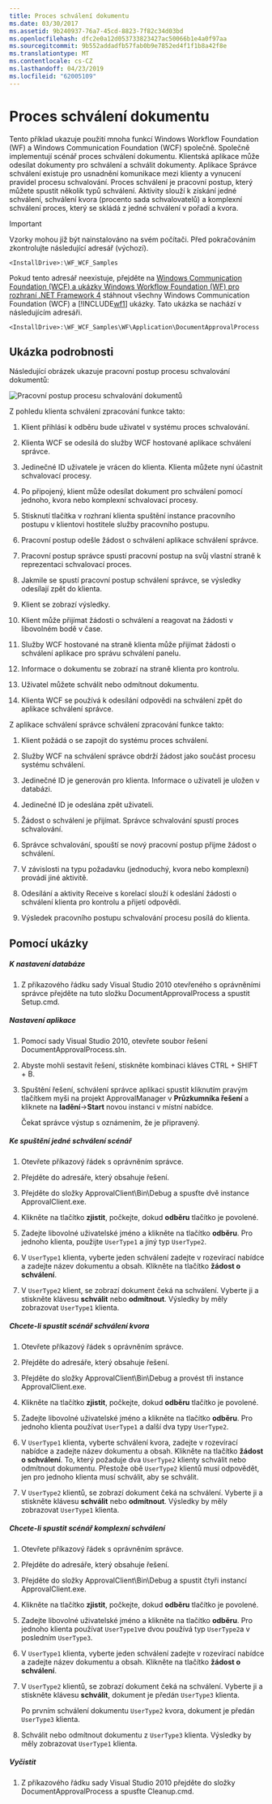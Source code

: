 ```yaml
---
title: Proces schválení dokumentu
ms.date: 03/30/2017
ms.assetid: 9b240937-76a7-45cd-8823-7f82c34d03bd
ms.openlocfilehash: dfc2e0a12d053733823427ac50066b1e4a0f97aa
ms.sourcegitcommit: 9b552addadfb57fab0b9e7852ed4f1f1b8a42f8e
ms.translationtype: MT
ms.contentlocale: cs-CZ
ms.lasthandoff: 04/23/2019
ms.locfileid: "62005109"
---
```

# <a name="document-approval-process"></a>Proces schválení dokumentu
Tento příklad ukazuje použití mnoha funkcí Windows Workflow Foundation (WF) a Windows Communication Foundation (WCF) společně. Společně implementují scénář proces schválení dokumentu. Klientská aplikace může odesílat dokumenty pro schválení a schválit dokumenty. Aplikace Správce schválení existuje pro usnadnění komunikace mezi klienty a vynucení pravidel procesu schvalování. Proces schválení je pracovní postup, který můžete spustit několik typů schválení. Aktivity slouží k získání jedné schválení, schválení kvora (procento sada schvalovatelů) a komplexní schválení proces, který se skládá z jedné schválení v pořadí a kvora.

> [!IMPORTANT]
>  Vzorky mohou již být nainstalováno na svém počítači. Před pokračováním zkontrolujte následující adresář (výchozí).  
>   
>  `<InstallDrive>:\WF_WCF_Samples`  
>   
>  Pokud tento adresář neexistuje, přejděte na [Windows Communication Foundation (WCF) a ukázky Windows Workflow Foundation (WF) pro rozhraní .NET Framework 4](https://go.microsoft.com/fwlink/?LinkId=150780) stáhnout všechny Windows Communication Foundation (WCF) a [!INCLUDE[wf1](../../../../includes/wf1-md.md)] ukázky. Tato ukázka se nachází v následujícím adresáři.  
>   
>  `<InstallDrive>:\WF_WCF_Samples\WF\Application\DocumentApprovalProcess`  
  
## <a name="sample-details"></a>Ukázka podrobnosti  
 Následující obrázek ukazuje pracovní postup procesu schvalování dokumentů:  
  
 ![Pracovní postup procesu schvalování dokumentů](./media/document-approval-process/document-approval-process.jpg)  
  
 Z pohledu klienta schválení zpracování funkce takto:  
  
1. Klient přihlásí k odběru bude uživatel v systému proces schvalování.  
  
2. Klienta WCF se odesílá do služby WCF hostované aplikace schválení správce.  
  
3. Jedinečné ID uživatele je vrácen do klienta. Klienta můžete nyní účastnit schvalovací procesy.  
  
4. Po připojený, klient může odesílat dokument pro schválení pomocí jednoho, kvora nebo komplexní schvalovací procesy.  
  
5. Stisknutí tlačítka v rozhraní klienta spuštění instance pracovního postupu v klientovi hostitele služby pracovního postupu.  
  
6. Pracovní postup odešle žádost o schválení aplikace schválení správce.  
  
7. Pracovní postup správce spustí pracovní postup na svůj vlastní straně k reprezentaci schvalovací proces.  
  
8. Jakmile se spustí pracovní postup schválení správce, se výsledky odesílají zpět do klienta.  
  
9. Klient se zobrazí výsledky.  
  
10. Klient může přijímat žádosti o schválení a reagovat na žádosti v libovolném bodě v čase.  
  
11. Služby WCF hostované na straně klienta může přijímat žádosti o schválení aplikace pro správu schválení panelu.  
  
12. Informace o dokumentu se zobrazí na straně klienta pro kontrolu.  
  
13. Uživatel můžete schválit nebo odmítnout dokumentu.  
  
14. Klienta WCF se používá k odesílání odpovědi na schválení zpět do aplikace schválení správce.  
  
 Z aplikace schválení správce schválení zpracování funkce takto:  
  
1. Klient požádá o se zapojit do systému proces schválení.  
  
2. Služby WCF na schválení správce obdrží žádost jako součást procesu systému schválení.  
  
3. Jedinečné ID je generován pro klienta. Informace o uživateli je uložen v databázi.  
  
4. Jedinečné ID je odeslána zpět uživateli.  
  
5. Žádost o schválení je přijímat. Správce schvalování spustí proces schvalování.  
  
6. Správce schvalování, spouští se nový pracovní postup přijme žádost o schválení.  
  
7. V závislosti na typu požadavku (jednoduchý, kvora nebo komplexní) provádí jiné aktivitě.  
  
8. Odesílání a aktivity Receive s korelací slouží k odeslání žádosti o schválení klienta pro kontrolu a přijetí odpovědi.  
  
9. Výsledek pracovního postupu schvalování procesu posílá do klienta.  
  
## <a name="using-the-sample"></a>Pomocí ukázky  
  
##### <a name="to-set-up-the-database"></a>K nastavení databáze  
  
1. Z příkazového řádku sady Visual Studio 2010 otevřeného s oprávněními správce přejděte na tuto složku DocumentApprovalProcess a spustit Setup.cmd.  
  
##### <a name="to-set-up-the-application"></a>Nastavení aplikace  
  
1. Pomocí sady Visual Studio 2010, otevřete soubor řešení DocumentApprovalProcess.sln.  
  
2. Abyste mohli sestavit řešení, stiskněte kombinaci kláves CTRL + SHIFT + B.  
  
3. Spuštění řešení, schválení správce aplikaci spustit kliknutím pravým tlačítkem myši na projekt ApprovalManager v **Průzkumníka řešení** a kliknete na **ladění**->**Start**  novou instanci v místní nabídce.  
  
     Čekat správce výstup s oznámením, že je připravený.  
  
##### <a name="to-run-the-single-approval-scenario"></a>Ke spuštění jedné schválení scénář  
  
1. Otevřete příkazový řádek s oprávněním správce.  
  
2. Přejděte do adresáře, který obsahuje řešení.  
  
3. Přejděte do složky ApprovalClient\Bin\Debug a spusťte dvě instance ApprovalClient.exe.  
  
4. Klikněte na tlačítko **zjistit**, počkejte, dokud **odběru** tlačítko je povolené.  
  
5. Zadejte libovolné uživatelské jméno a klikněte na tlačítko **odběru**. Pro jednoho klienta, použijte `UserType1` a jiný typ `UserType2`.  
  
6. V `UserType1` klienta, vyberte jeden schválení zadejte v rozevírací nabídce a zadejte název dokumentu a obsah. Klikněte na tlačítko **žádost o schválení**.  
  
7. V `UserType2` klient, se zobrazí dokument čeká na schválení. Vyberte ji a stiskněte klávesu **schválit** nebo **odmítnout**. Výsledky by měly zobrazovat `UserType1` klienta.  
  
##### <a name="to-run-the-quorum-approval-scenario"></a>Chcete-li spustit scénář schválení kvora  
  
1. Otevřete příkazový řádek s oprávněním správce.  
  
2. Přejděte do adresáře, který obsahuje řešení.  
  
3. Přejděte do složky ApprovalClient\Bin\Debug a provést tři instance ApprovalClient.exe.  
  
4. Klikněte na tlačítko **zjistit**, počkejte, dokud **odběru** tlačítko je povolené.  
  
5. Zadejte libovolné uživatelské jméno a klikněte na tlačítko **odběru**. Pro jednoho klienta používat `UserType1` a další dva typy `UserType2`.  
  
6. V `UserType1` klienta, vyberte schválení kvora, zadejte v rozevírací nabídce a zadejte název dokumentu a obsah. Klikněte na tlačítko **žádost o schválení**. To, který požaduje dva `UserType2` klienty schválit nebo odmítnout dokumentu. Přestože obě `UserType2` klientů musí odpovědět, jen pro jednoho klienta musí schválit, aby se schválit.  
  
7. V `UserType2` klientů, se zobrazí dokument čeká na schválení. Vyberte ji a stiskněte klávesu **schválit** nebo **odmítnout**. Výsledky by měly zobrazovat `UserType1` klienta.  
  
##### <a name="to-run-the-complex-approval-scenario"></a>Chcete-li spustit scénář komplexní schválení  
  
1. Otevřete příkazový řádek s oprávněním správce.  
  
2. Přejděte do adresáře, který obsahuje řešení.  
  
3. Přejděte do složky ApprovalClient\Bin\Debug a spustit čtyři instancí ApprovalClient.exe.  
  
4. Klikněte na tlačítko **zjistit**, počkejte, dokud **odběru** tlačítko je povolené.  
  
5. Zadejte libovolné uživatelské jméno a klikněte na tlačítko **odběru**. Pro jednoho klienta používat `UserType1`ve dvou používá typ `UserType2`a v posledním `UserType3`.  
  
6. V `UserType1` klienta, vyberte jeden schválení zadejte v rozevírací nabídce a zadejte název dokumentu a obsah. Klikněte na tlačítko **žádost o schválení**.  
  
7. V `UserType2` klientů, se zobrazí dokument čeká na schválení. Vyberte ji a stiskněte klávesu **schválit**, dokument je předán `UserType3` klienta.  
  
     Po prvním schválení dokumentu `UserType2` kvora, dokument je předán `UserType3` klienta.  
  
8. Schválit nebo odmítnout dokumentu z `UserType3` klienta. Výsledky by měly zobrazovat `UserType1` klienta.  
  
##### <a name="to-clean-up"></a>Vyčistit  
  
1. Z příkazového řádku sady Visual Studio 2010 přejděte do složky DocumentApprovalProcess a spusťte Cleanup.cmd.
